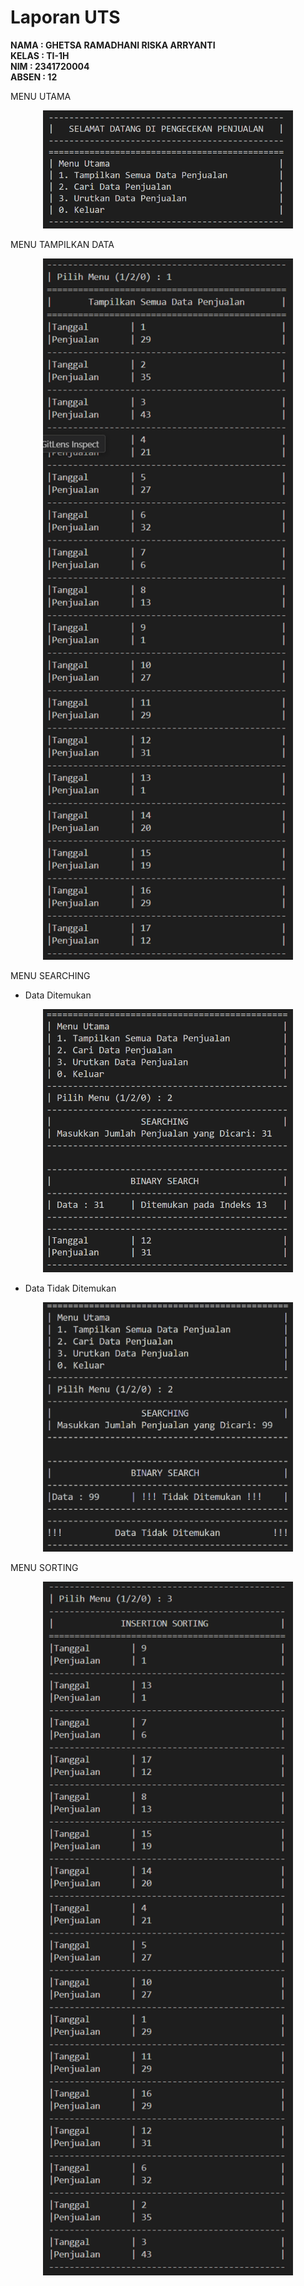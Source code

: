# Laporan UTS

<b>NAMA : GHETSA RAMADHANI RISKA ARRYANTI</b><br>
<b>KELAS : TI-1H</b><br>
<b>NIM : 2341720004</b><br>
<b>ABSEN : 12</b><br>

MENU UTAMA
<center><img src="menuutama.png" width="400px" ></center>


MENU TAMPILKAN DATA
<center><img src="menu1.png" width="400px" ></center>


MENU SEARCHING
- Data Ditemukan
<center><img src="menu2.png" width="400px" ></center>

- Data Tidak Ditemukan
<center><img src="menu2_tidakditemukan.png" width="400px" ></center>


MENU SORTING
<center><img src="menu3.png" width="400px" ></center>